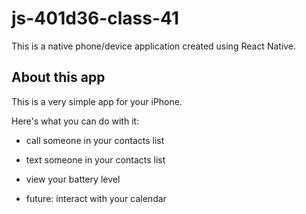 # js-401d36-class-41

This is a native phone/device application created using React Native.

## About this app

This is a very simple app for your iPhone.

Here's what you can do with it:

- call someone in your contacts list

- text someone in your contacts list

- view your battery level

- future: interact with your calendar
